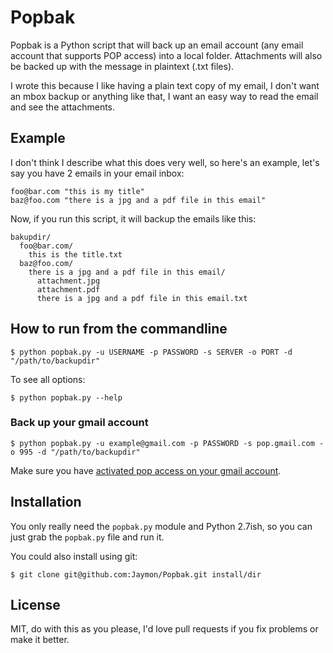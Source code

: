 # Popbak

Popbak is a Python script that will back up an email account (any email account that supports POP access) into a local folder. Attachments will also be backed up with the message in plaintext (.txt files).

I wrote this because I like having a plain text copy of my email, I don't want an mbox backup or anything like that, I want
an easy way to read the email and see the attachments.

## Example

I don't think I describe what this does very well, so here's an example, let's say you have 2 emails in your email inbox:

    foo@bar.com "this is my title"
    baz@foo.com "there is a jpg and a pdf file in this email"

Now, if you run this script, it will backup the emails like this:

    bakupdir/
      foo@bar.com/
        this is the title.txt
      baz@foo.com/
        there is a jpg and a pdf file in this email/
          attachment.jpg
          attachment.pdf
          there is a jpg and a pdf file in this email.txt

## How to run from the commandline

    $ python popbak.py -u USERNAME -p PASSWORD -s SERVER -o PORT -d "/path/to/backupdir"

To see all options:

    $ python popbak.py --help

### Back up your gmail account

    $ python popbak.py -u example@gmail.com -p PASSWORD -s pop.gmail.com -o 995 -d "/path/to/backupdir"

Make sure you have [activated pop access on your gmail account](http://mail.google.com/support/bin/answer.py?answer=13273&topic=12890).

## Installation

You only really need the `popbak.py` module and Python 2.7ish, so you can just grab the `popbak.py` file and run it. 

You could also install using git:

    $ git clone git@github.com:Jaymon/Popbak.git install/dir

## License

MIT, do with this as you please, I'd love pull requests if you fix problems or make it better.

